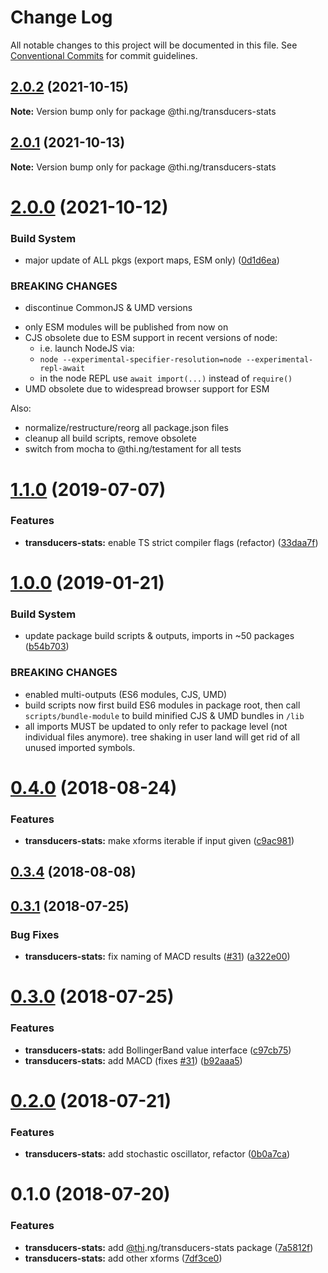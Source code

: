 # Change Log

All notable changes to this project will be documented in this file.
See [Conventional Commits](https://conventionalcommits.org) for commit guidelines.

## [2.0.2](https://github.com/thi-ng/umbrella/compare/@thi.ng/transducers-stats@2.0.1...@thi.ng/transducers-stats@2.0.2) (2021-10-15)

**Note:** Version bump only for package @thi.ng/transducers-stats





## [2.0.1](https://github.com/thi-ng/umbrella/compare/@thi.ng/transducers-stats@2.0.0...@thi.ng/transducers-stats@2.0.1) (2021-10-13)

**Note:** Version bump only for package @thi.ng/transducers-stats





# [2.0.0](https://github.com/thi-ng/umbrella/compare/@thi.ng/transducers-stats@1.1.74...@thi.ng/transducers-stats@2.0.0) (2021-10-12)


### Build System

* major update of ALL pkgs (export maps, ESM only) ([0d1d6ea](https://github.com/thi-ng/umbrella/commit/0d1d6ea9fab2a645d6c5f2bf2591459b939c09b6))


### BREAKING CHANGES

* discontinue CommonJS & UMD versions

- only ESM modules will be published from now on
- CJS obsolete due to ESM support in recent versions of node:
  - i.e. launch NodeJS via:
  - `node --experimental-specifier-resolution=node --experimental-repl-await`
  - in the node REPL use `await import(...)` instead of `require()`
- UMD obsolete due to widespread browser support for ESM

Also:
- normalize/restructure/reorg all package.json files
- cleanup all build scripts, remove obsolete
- switch from mocha to @thi.ng/testament for all tests






#  [1.1.0](https://github.com/thi-ng/umbrella/compare/@thi.ng/transducers-stats@1.0.19...@thi.ng/transducers-stats@1.1.0) (2019-07-07) 

###  Features 

- **transducers-stats:** enable TS strict compiler flags (refactor) ([33daa7f](https://github.com/thi-ng/umbrella/commit/33daa7f)) 

#  [1.0.0](https://github.com/thi-ng/umbrella/compare/@thi.ng/transducers-stats@0.4.23...@thi.ng/transducers-stats@1.0.0) (2019-01-21) 

###  Build System 

- update package build scripts & outputs, imports in ~50 packages ([b54b703](https://github.com/thi-ng/umbrella/commit/b54b703)) 

###  BREAKING CHANGES 

- enabled multi-outputs (ES6 modules, CJS, UMD) 
- build scripts now first build ES6 modules in package root, then call   `scripts/bundle-module` to build minified CJS & UMD bundles in `/lib` 
- all imports MUST be updated to only refer to package level   (not individual files anymore). tree shaking in user land will get rid of   all unused imported symbols. 

#  [0.4.0](https://github.com/thi-ng/umbrella/compare/@thi.ng/transducers-stats@0.3.4...@thi.ng/transducers-stats@0.4.0) (2018-08-24) 

###  Features 

- **transducers-stats:** make xforms iterable if input given ([c9ac981](https://github.com/thi-ng/umbrella/commit/c9ac981)) 

##  [0.3.4](https://github.com/thi-ng/umbrella/compare/@thi.ng/transducers-stats@0.3.3...@thi.ng/transducers-stats@0.3.4) (2018-08-08) 

##  [0.3.1](https://github.com/thi-ng/umbrella/compare/@thi.ng/transducers-stats@0.3.0...@thi.ng/transducers-stats@0.3.1) (2018-07-25) 

###  Bug Fixes 

- **transducers-stats:** fix naming of MACD results ([#31](https://github.com/thi-ng/umbrella/issues/31)) ([a322e00](https://github.com/thi-ng/umbrella/commit/a322e00)) 

#  [0.3.0](https://github.com/thi-ng/umbrella/compare/@thi.ng/transducers-stats@0.2.0...@thi.ng/transducers-stats@0.3.0) (2018-07-25) 

###  Features 

- **transducers-stats:** add BollingerBand value interface ([c97cb75](https://github.com/thi-ng/umbrella/commit/c97cb75)) 
- **transducers-stats:** add MACD (fixes [#31](https://github.com/thi-ng/umbrella/issues/31)) ([b92aaa5](https://github.com/thi-ng/umbrella/commit/b92aaa5)) 

#  [0.2.0](https://github.com/thi-ng/umbrella/compare/@thi.ng/transducers-stats@0.1.0...@thi.ng/transducers-stats@0.2.0) (2018-07-21) 

###  Features 

- **transducers-stats:** add stochastic oscillator, refactor ([0b0a7ca](https://github.com/thi-ng/umbrella/commit/0b0a7ca)) 

#  0.1.0 (2018-07-20) 

###  Features 

- **transducers-stats:** add [@thi](https://github.com/thi).ng/transducers-stats package ([7a5812f](https://github.com/thi-ng/umbrella/commit/7a5812f)) 
- **transducers-stats:** add other xforms ([7df3ce0](https://github.com/thi-ng/umbrella/commit/7df3ce0))
